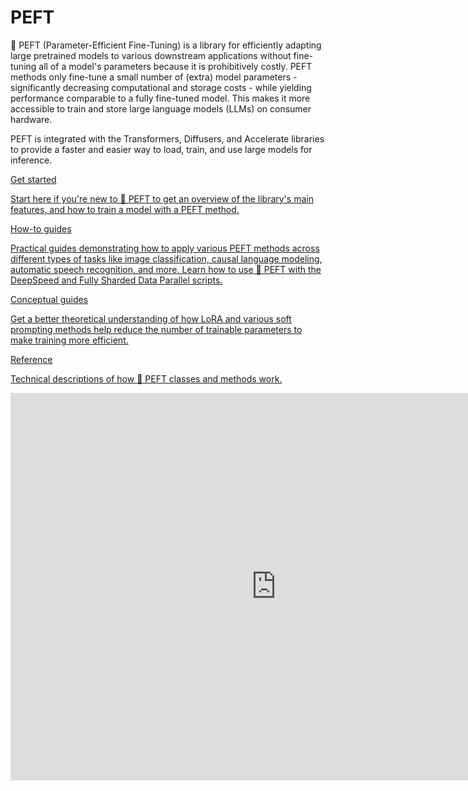 <!--Copyright 2023 The HuggingFace Team. All rights reserved.

Licensed under the Apache License, Version 2.0 (the "License"); you may not use this file except in compliance with
the License. You may obtain a copy of the License at

http://www.apache.org/licenses/LICENSE-2.0

Unless required by applicable law or agreed to in writing, software distributed under the License is distributed on
an "AS IS" BASIS, WITHOUT WARRANTIES OR CONDITIONS OF ANY KIND, either express or implied. See the License for the
specific language governing permissions and limitations under the License.

⚠️ Note that this file is in Markdown but contain specific syntax for our doc-builder (similar to MDX) that may not be
rendered properly in your Markdown viewer.

-->

# PEFT

🤗 PEFT (Parameter-Efficient Fine-Tuning) is a library for efficiently adapting large pretrained models to various downstream applications without fine-tuning all of a model's parameters because it is prohibitively costly. PEFT methods only fine-tune a small number of (extra) model parameters - significantly decreasing computational and storage costs - while yielding performance comparable to a fully fine-tuned model. This makes it more accessible to train and store large language models (LLMs) on consumer hardware.

PEFT is integrated with the Transformers, Diffusers, and Accelerate libraries to provide a faster and easier way to load, train, and use large models for inference.

<div class="mt-10">
  <div class="w-full flex flex-col space-y-4 md:space-y-0 md:grid md:grid-cols-2 md:gap-y-4 md:gap-x-5">
    <a class="!no-underline border dark:border-gray-700 p-5 rounded-lg shadow hover:shadow-lg" href="quicktour"
      ><div class="w-full text-center bg-gradient-to-br from-blue-400 to-blue-500 rounded-lg py-1.5 font-semibold mb-5 text-white text-lg leading-relaxed">Get started</div>
      <p class="text-gray-700">Start here if you're new to 🤗 PEFT to get an overview of the library's main features, and how to train a model with a PEFT method.</p>
    </a>
    <a class="!no-underline border dark:border-gray-700 p-5 rounded-lg shadow hover:shadow-lg" href="./task_guides/image_classification_lora"
      ><div class="w-full text-center bg-gradient-to-br from-indigo-400 to-indigo-500 rounded-lg py-1.5 font-semibold mb-5 text-white text-lg leading-relaxed">How-to guides</div>
      <p class="text-gray-700">Practical guides demonstrating how to apply various PEFT methods across different types of tasks like image classification, causal language modeling, automatic speech recognition, and more. Learn how to use 🤗 PEFT with the DeepSpeed and Fully Sharded Data Parallel scripts.</p>
    </a>
    <a class="!no-underline border dark:border-gray-700 p-5 rounded-lg shadow hover:shadow-lg" href="./conceptual_guides/lora"
      ><div class="w-full text-center bg-gradient-to-br from-pink-400 to-pink-500 rounded-lg py-1.5 font-semibold mb-5 text-white text-lg leading-relaxed">Conceptual guides</div>
      <p class="text-gray-700">Get a better theoretical understanding of how LoRA and various soft prompting methods help reduce the number of trainable parameters to make training more efficient.</p>
   </a>
    <a class="!no-underline border dark:border-gray-700 p-5 rounded-lg shadow hover:shadow-lg" href="./package_reference/config"
      ><div class="w-full text-center bg-gradient-to-br from-purple-400 to-purple-500 rounded-lg py-1.5 font-semibold mb-5 text-white text-lg leading-relaxed">Reference</div>
      <p class="text-gray-700">Technical descriptions of how 🤗 PEFT classes and methods work.</p>
    </a>
  </div>
</div>

<iframe
	src="https://stevhliu-peft-methods.hf.space"
	frameborder="0"
	width="850"
	height="620"
></iframe>
